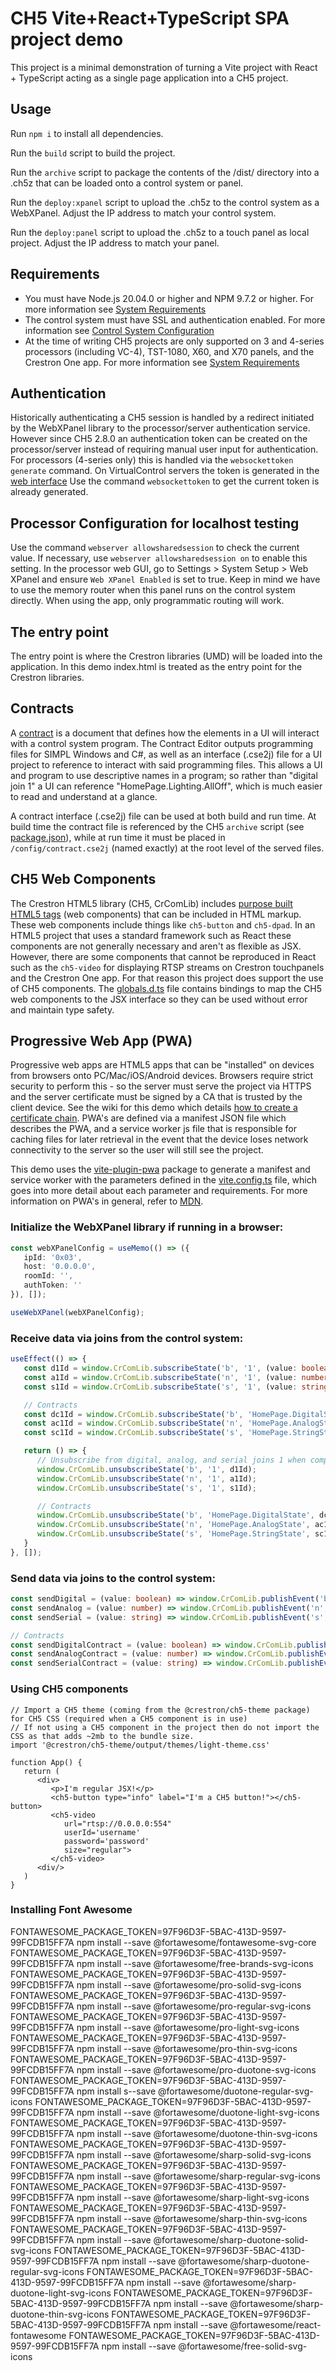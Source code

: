# CH5 Vite+React+TypeScript SPA project demo

This project is a minimal demonstration of turning a Vite project with React + TypeScript acting as a single page application into a CH5 project.

## Usage
Run `npm i` to install all dependencies.

Run the `build` script to build the project.

Run the `archive` script to package the contents of the /dist/ directory into a .ch5z that can be loaded onto a control system or panel.

Run the `deploy:xpanel` script to upload the .ch5z to the control system as a WebXPanel. Adjust the IP address to match your control system.

Run the `deploy:panel` script to upload the .ch5z to a touch panel as local project. Adjust the IP address to match your panel.

## Requirements
 - You must have Node.js 20.04.0 or higher and NPM 9.7.2 or higher. For more information see [System Requirements](https://sdkcon78221.crestron.com/sdk/Crestron_HTML5UI/Content/Topics/QS-System-Requirements.htm)
 - The control system must have SSL and authentication enabled. For more information see [Control System Configuration](https://sdkcon78221.crestron.com/sdk/Crestron_HTML5UI/Content/Topics/Platforms/X-CS-Settings.htm)
 - At the time of writing CH5 projects are only supported on 3 and 4-series processors (including VC-4), TST-1080, X60, and X70 panels, and the Crestron One app. For more information see [System Requirements](https://sdkcon78221.crestron.com/sdk/Crestron_HTML5UI/Content/Topics/QS-System-Requirements.htm)

## Authentication
Historically authenticating a CH5 session is handled by a redirect initiated by the WebXPanel library to the processor/server authentication service. However since CH5 2.8.0 an authentication token can be created on the processor/server instead of requiring manual user input for authentication. For processors (4-series only) this is handled via the ```websockettoken generate``` command. On VirtualControl servers the token is generated in the [web interface](https://docs.crestron.com/en-us/8912/content/topics/configuration/Web-Configuration.htm?#Tokens)
Use the command ```websockettoken``` to get the current token is already generated.

## Processor Configuration for localhost testing
Use the command ```webserver allowsharedsession``` to check the current value. If necessary, use ```webserver allowsharedsession on``` to enable this setting.
In the processor web GUI, go to Settings > System Setup > Web XPanel and ensure ```Web XPanel Enabled``` is set to true.
Keep in mind we have to use the memory router when this panel runs on the control system directly. When using the app, only programmatic routing will work.

## The entry point
The entry point is where the Crestron libraries (UMD) will be loaded into the application. In this demo index.html is treated as the entry point for the Crestron libraries.

## Contracts
A [contract](https://sdkcon78221.crestron.com/sdk/Crestron_HTML5UI/Content/Topics/CE-Overview.htm) is a document that defines how the elements in a UI will interact with a control system program. The Contract Editor outputs programming files for SIMPL Windows and C#, as well as an interface (.cse2j) file for a UI project to reference to interact with said programming files. This allows a UI and program to use descriptive names in a program; so rather than "digital join 1" a UI can reference "HomePage.Lighting.AllOff", which is much easier to read and understand at a glance.

A contract interface (.cse2j) file can be used at both build and run time. At build time the contract file is referenced by the CH5 `archive` script (see [package.json](package.json)), while at run time it must be placed in `/config/contract.cse2j` (named exactly) at the root level of the served files.

## CH5 Web Components
The Crestron HTML5 library (CH5, CrComLib) includes [purpose built HTML5 tags](https://sdkcon78221.crestron.com/sdk/Crestron_HTML5UI/Content/Topics/UI-QS-Common-Attribute-Property.htm) (web components) that can be included in HTML markup. These web components include things like `ch5-button` and `ch5-dpad`. In an HTML5 project that uses a standard framework such as React these components are not generally necessary and aren't as flexible as JSX. However, there are some components that cannot be reproduced in React such as the `ch5-video` for displaying RTSP streams on Crestron touchpanels and the Crestron One app. For that reason this project does support the use of CH5 components. The [globals.d.ts](/src/globals.d.ts) file contains bindings to map the CH5 web components to the JSX interface so they can be used without error and maintain type safety.

## Progressive Web App (PWA)
Progressive web apps are HTML5 apps that can be "installed" on devices from browsers onto PC/Mac/iOS/Android devices. Browsers require strict security to perform this - so the server must serve the project via HTTPS and the server certificate must be signed by a CA that is trusted by the client device. See the wiki for this demo which details [how to create a certificate chain](https://github.com/jphillipsCrestron/ch5-react-ts-template/wiki/Creating-a-certificate-chain-(for-PWA)). PWA's are defined via a manifest JSON file which describes the PWA, and a service worker js file that is responsible for caching files for later retrieval in the event that the device loses network connectivity to the server so the user will still see the project.

This demo uses the [vite-plugin-pwa](https://github.com/vite-pwa/vite-plugin-pwa) package to generate a manifest and service worker with the parameters defined in the [vite.config.ts](vite.config.ts) file, which goes into more detail about each parameter and requirements. For more information on PWA's in general, refer to [MDN](https://developer.mozilla.org/en-US/docs/Web/Progressive_web_apps).

### Initialize the WebXPanel library if running in a browser:
```ts
const webXPanelConfig = useMemo(() => ({
   ipId: '0x03',
   host: '0.0.0.0',
   roomId: '',
   authToken: ''
}), []);

useWebXPanel(webXPanelConfig);
```

### Receive data via joins from the control system:
```ts
useEffect(() => {
   const d1Id = window.CrComLib.subscribeState('b', '1', (value: boolean) => setDigitalState(value));
   const a1Id = window.CrComLib.subscribeState('n', '1', (value: number) => setAnalogState(value));
   const s1Id = window.CrComLib.subscribeState('s', '1', (value: string) => setSerialState(value));

   // Contracts
   const dc1Id = window.CrComLib.subscribeState('b', 'HomePage.DigitalState', (value: boolean) => setDigitalContractState(value));
   const ac1Id = window.CrComLib.subscribeState('n', 'HomePage.AnalogState', (value: number) => setAnalogContractState(value));
   const sc1Id = window.CrComLib.subscribeState('s', 'HomePage.StringState', (value: string) => setSerial

   return () => {
      // Unsubscribe from digital, analog, and serial joins 1 when component unmounts
      window.CrComLib.unsubscribeState('b', '1', d1Id);
      window.CrComLib.unsubscribeState('n', '1', a1Id);
      window.CrComLib.unsubscribeState('s', '1', s1Id);

      // Contracts
      window.CrComLib.unsubscribeState('b', 'HomePage.DigitalState', dc1Id);
      window.CrComLib.unsubscribeState('n', 'HomePage.AnalogState', ac1Id);
      window.CrComLib.unsubscribeState('s', 'HomePage.StringState', sc1Id);
   }
}, []);
```

### Send data via joins to the control system:
```ts
const sendDigital = (value: boolean) => window.CrComLib.publishEvent('b', '1', value);
const sendAnalog = (value: number) => window.CrComLib.publishEvent('n', '1', value);
const sendSerial = (value: string) => window.CrComLib.publishEvent('s', '1', value);

// Contracts
const sendDigitalContract = (value: boolean) => window.CrComLib.publishEvent('b', 'HomePage.DigitalEvent', value);
const sendAnalogContract = (value: number) => window.CrComLib.publishEvent('n', 'HomePage.AnalogEvent', value);
const sendSerialContract = (value: string) => window.CrComLib.publishEvent('s', 'HomePage.StringEvent', value);
```

### Using CH5 components
```tsx
// Import a CH5 theme (coming from the @crestron/ch5-theme package) for CH5 CSS (required when a CH5 component is in use)
// If not using a CH5 component in the project then do not import the CSS as that adds ~2mb to the bundle size.
import '@crestron/ch5-theme/output/themes/light-theme.css'

function App() {
   return (
      <div>
         <p>I'm regular JSX!</p>
         <ch5-button type="info" label="I'm a CH5 button!"></ch5-button>
         <ch5-video 
            url="rtsp://0.0.0.0:554" 
            userId='username' 
            password='password' 
            size="regular">
         </ch5-video>
      <div/>
   )
}
```

### Installing Font Awesome
FONTAWESOME_PACKAGE_TOKEN=97F96D3F-5BAC-413D-9597-99FCDB15FF7A npm install --save @fortawesome/fontawesome-svg-core
FONTAWESOME_PACKAGE_TOKEN=97F96D3F-5BAC-413D-9597-99FCDB15FF7A npm install --save @fortawesome/free-brands-svg-icons
FONTAWESOME_PACKAGE_TOKEN=97F96D3F-5BAC-413D-9597-99FCDB15FF7A npm install --save @fortawesome/pro-solid-svg-icons
FONTAWESOME_PACKAGE_TOKEN=97F96D3F-5BAC-413D-9597-99FCDB15FF7A npm install --save @fortawesome/pro-regular-svg-icons
FONTAWESOME_PACKAGE_TOKEN=97F96D3F-5BAC-413D-9597-99FCDB15FF7A npm install --save @fortawesome/pro-light-svg-icons
FONTAWESOME_PACKAGE_TOKEN=97F96D3F-5BAC-413D-9597-99FCDB15FF7A npm install --save @fortawesome/pro-thin-svg-icons
FONTAWESOME_PACKAGE_TOKEN=97F96D3F-5BAC-413D-9597-99FCDB15FF7A npm install --save @fortawesome/pro-duotone-svg-icons
FONTAWESOME_PACKAGE_TOKEN=97F96D3F-5BAC-413D-9597-99FCDB15FF7A npm install s--save @fortawesome/duotone-regular-svg-icons
FONTAWESOME_PACKAGE_TOKEN=97F96D3F-5BAC-413D-9597-99FCDB15FF7A npm install --save @fortawesome/duotone-light-svg-icons
FONTAWESOME_PACKAGE_TOKEN=97F96D3F-5BAC-413D-9597-99FCDB15FF7A npm install --save @fortawesome/duotone-thin-svg-icons
FONTAWESOME_PACKAGE_TOKEN=97F96D3F-5BAC-413D-9597-99FCDB15FF7A npm install --save @fortawesome/sharp-solid-svg-icons
FONTAWESOME_PACKAGE_TOKEN=97F96D3F-5BAC-413D-9597-99FCDB15FF7A npm install --save @fortawesome/sharp-regular-svg-icons
FONTAWESOME_PACKAGE_TOKEN=97F96D3F-5BAC-413D-9597-99FCDB15FF7A npm install --save @fortawesome/sharp-light-svg-icons
FONTAWESOME_PACKAGE_TOKEN=97F96D3F-5BAC-413D-9597-99FCDB15FF7A npm install --save @fortawesome/sharp-thin-svg-icons
FONTAWESOME_PACKAGE_TOKEN=97F96D3F-5BAC-413D-9597-99FCDB15FF7A npm install --save @fortawesome/sharp-duotone-solid-svg-icons
FONTAWESOME_PACKAGE_TOKEN=97F96D3F-5BAC-413D-9597-99FCDB15FF7A npm install --save @fortawesome/sharp-duotone-regular-svg-icons
FONTAWESOME_PACKAGE_TOKEN=97F96D3F-5BAC-413D-9597-99FCDB15FF7A npm install --save @fortawesome/sharp-duotone-light-svg-icons
FONTAWESOME_PACKAGE_TOKEN=97F96D3F-5BAC-413D-9597-99FCDB15FF7A npm install --save @fortawesome/sharp-duotone-thin-svg-icons
FONTAWESOME_PACKAGE_TOKEN=97F96D3F-5BAC-413D-9597-99FCDB15FF7A npm install --save @fortawesome/react-fontawesome
FONTAWESOME_PACKAGE_TOKEN=97F96D3F-5BAC-413D-9597-99FCDB15FF7A npm install --save @fortawesome/free-solid-svg-icons